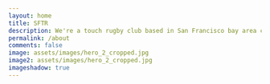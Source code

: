 ```yaml
---
layout: home
title: SFTR
description: We're a touch rugby club based in San Francisco bay area catering to folks of all levels! From social pickup to playing in tournaments across the nation, we have something for all! 
permalink: /about
comments: false
image: assets/images/hero_2_cropped.jpg
image2: assets/images/hero_2_cropped.jpg
imageshadow: true
---
```


